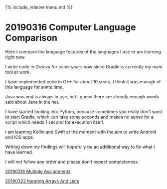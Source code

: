 {% include_relative menu.md %}

# 20190316 Computer Language Comparison

Here I compare the language features of the languages I use or am learning right now.

I write code in Groovy for some years now since Gradle is currently my main tool at work.

I have implemented code in C++ for about 10 years, I think it was enough of this language for some time.

Java was and is always in use, but I guess there are already enough words said about Java in the net.

I have started looking into Python, because sometimes you really don't want to start Gradle, 
which can take some seconds and makes no sense for a script which needs 1 second for execution itself.

I am learning Kotlin and Swift at the moment with the aim to write Android and IOS apps.

Writing down my findings will hopefully be an additional way to fix what I have learned.

I will not follow any order and please don't expect completeness.

[20190316 Multiple Assignments](20190316_Multiple_Assignments.md)

[20190322 Iterating Arrays And Lists](20190322_Iterating_Arrays_And_Lists.md)
